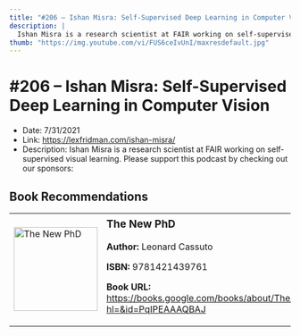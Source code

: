 ```yaml
---
title: "#206 – Ishan Misra: Self-Supervised Deep Learning in Computer Vision"
description: |
  Ishan Misra is a research scientist at FAIR working on self-supervised visual learning. Please support this podcast by checking out our sponsors:"
thumb: "https://img.youtube.com/vi/FUS6ceIvUnI/maxresdefault.jpg"
---
```


# #206 – Ishan Misra: Self-Supervised Deep Learning in Computer Vision

  - Date: 7/31/2021
  - Link: https://lexfridman.com/ishan-misra/
  - Description: Ishan Misra is a research scientist at FAIR working on self-supervised visual learning. Please support this podcast by checking out our sponsors:

## Book Recommendations

<table style="border: none;"><tr style="border: none;"><td style="border: none;"><img src="https://books.google.com/books/content?id=PqIPEAAAQBAJ&printsec=frontcover&img=1&zoom=1&edge=curl&source=gbs_api" alt="The New PhD" width="150" style="vertical-align: top;"></td><td style="border: none; vertical-align: top;"><h3 style='margin-top: 5'>The New PhD</h3><p><strong>Author:</strong> Leonard Cassuto</p><p><strong>ISBN:</strong> 9781421439761</p><p><strong>Book URL:</strong> <a href="https://books.google.com/books/about/The_New_PhD.html?hl=&id=PqIPEAAAQBAJ">https://books.google.com/books/about/The_New_PhD.html?hl=&id=PqIPEAAAQBAJ</a></p></td></tr></table>
